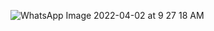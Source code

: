 ![WhatsApp Image 2022-04-02 at 9 27 18 AM](https://user-images.githubusercontent.com/101498911/161365342-75c3d480-a61f-4cea-90b8-563b97b9d199.jpeg)




